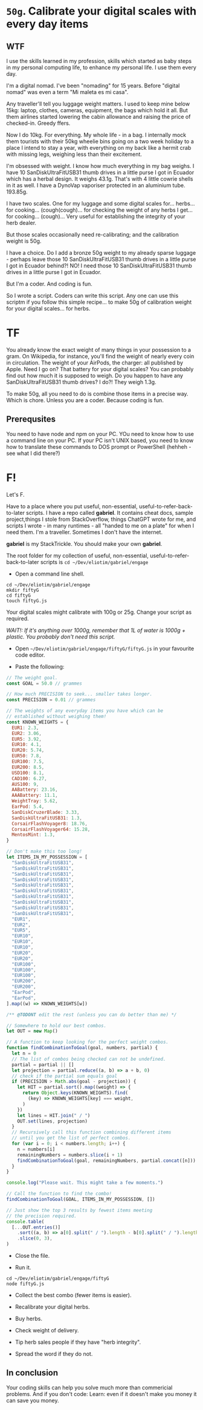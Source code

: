 # `50g`. Calibrate your digital scales with every day items

## WTF

I use the skills learned in my profession, skills which started as baby steps in my personal computing life, to enhance my personal life. I use them every day.

I'm a digital nomad. I've been "nomading" for 15 years. Before "digital nomad" was even a term "Mi maleta es mi casa".

Any traveller'll tell you luggage weight matters. I used to keep mine below 15kg: laptop, clothes, cameras, equipment, the bags which hold it all. But them airlines started lowering the cabin allowance and raising the price of checked-in. Greedy ffers.

Now I do 10kg. For everything. My whole life - in a bag. I internally mock them tourists with their 50kg wheelie bins going on a two week holiday to a place I intend to stay a year, with everything on my back like a hermit crab with missing legs, weighing less than their excitement.

I'm obsessed with weight. I know how much everything in my bag weighs. I have 10 SanDiskUltraFitUSB31 thumb drives in a little purse I got in Ecuador which has a herbal design. It weighs 43.1g. That's with 4 little cowrie shells in it as well. I have a DynoVap vaporiser protected in an aluminium tube. 193.85g.

I have two scales. One for my luggage and some digital scales for... herbs... for cooking... (cough(cough)... for checking the weight of any herbs I get... for cooking... (cough)... Very useful for establishing the integrity of your herb dealer.

But those scales occasionally need re-calibrating; and the calibration weight is 50g.

I have a choice. Do I add a bronze 50g weight to my already sparse luggage - perhaps leave those 10 SanDiskUltraFitUSB31 thumb drives in a little purse I got in Ecuador behind?! NO! I need those 10 SanDiskUltraFitUSB31 thumb drives in a little purse I got in Ecuador.

But I'm a coder. And coding is fun.

So I wrote a script. Coders can write this script. Any one can use this scriptm if you follow this simple recipe... to make 50g of calibration weight for your digital scales... for herbs.

# TF

You already know the exact weight of many things in your possession to a gram. On Wikipedia, for instance, you'll find the weight of nearly every coin in circulation. The weight of your AirPods, the charger: all published by Apple. Need I go on? That battery for your digital scales? You can probably find out how much it is supposed to weigh. Do you happen to have any SanDiskUltraFitUSB31 thumb drives? I do?! They weigh 1.3g.

To make 50g, all you need to do is combine those items in a precise way. Which is chore. Unless you are a coder. Because coding is fun.

## Prerequsites

You need to have node and npm on your PC.
YOu need to know how to use a command line on your PC.
If your PC isn't UNIX based, you need to know how to translate these commands to DOS prompt or PowerShell (hehheh - see what I did there?)

# F!

Let's F.

Have to a place where you put useful, non-essential, useful-to-refer-back-to-later scripts. I have a repo called **gabriel**. It contains cheat docs, sample project,things I stole from StackOverflow, things ChatGPT wrote for me, and scripts I wrote - in many runtimes - all "handed to me on a plate" for when I need them. I'm a traveller. Sometimes I don't have the internet.

**gabriel** is my StackTrickle. You should make your own **gabriel**.

The root folder for my collection of useful, non-essential, useful-to-refer-back-to-later scripts is `cd ~/Dev/eliotim/gabriel/engage`

- Open a command line shell.

```shell
cd ~/Dev/eliotim/gabriel/engage
mkdir fiftyG
cd fiftyG
touch fiftyG.js
```

Your digital scales might calibrate with 100g or 25g. Change your script as required.

_WAIT!: If it's anything over 1000g, remember that 1L of water is 1000g + plastic. You probably don't need this script._

- Open `~/Dev/eliotim/gabriel/engage/fiftyG/fiftyG.js` in your favourite code editor.

- Paste the following:

```javascript
// The weight goal.
const GOAL = 50.0 // grammes

// How much PRECISION to seek... smaller takes longer.
const PRECISION = 0.01 // grammes

// The weights of any everyday items you have which can be
// established without weighing them!
const KNOWN_WEIGHTS = {
  EUR1: 2.3,
  EUR2: 3.06,
  EUR5: 3.92,
  EUR10: 4.1,
  EUR20: 5.74,
  EUR50: 7.8,
  EUR100: 7.5,
  EUR200: 8.5,
  USD100: 8.1,
  CAD100: 6.27,
  AUS100: 9,
  AABattery: 23.16,
  AAABattery: 11.1,
  WeightTray: 5.62,
  EarPod: 5.4,
  SanDiskCruzerBlade: 3.33,
  SanDiskUltraFitUSB31: 1.3,
  CorsairFlashVoyager8: 18.76,
  CorsairFlashVoyager64: 15.28,
  MentosMint: 1.3,
}

// Don't make this too long!
let ITEMS_IN_MY_POSSESSION = [
  "SanDiskUltraFitUSB31",
  "SanDiskUltraFitUSB31",
  "SanDiskUltraFitUSB31",
  "SanDiskUltraFitUSB31",
  "SanDiskUltraFitUSB31",
  "SanDiskUltraFitUSB31",
  "SanDiskUltraFitUSB31",
  "SanDiskUltraFitUSB31",
  "SanDiskUltraFitUSB31",
  "SanDiskUltraFitUSB31",
  "EUR1",
  "EUR2",
  "EUR5",
  "EUR10",
  "EUR10",
  "EUR10",
  "EUR20",
  "EUR20",
  "EUR100",
  "EUR100",
  "EUR100",
  "EUR200",
  "EUR200",
  "EarPod",
  "EarPod",
].map((w) => KNOWN_WEIGHTS[w])

/** @TODONT edit the rest (unless you can do better than me) */

// Somewhere to hold our best combos.
let OUT = new Map()

// A function to keep looking for the perfect weight combos.
function findCombinationToGoal(goal, numbers, partial) {
  let n = 0
  // The list of combos being checked can not be undefined.
  partial = partial || []
  let projection = partial.reduce((a, b) => a + b, 0)
  // check if the partial sum equals goal
  if (PRECISION > Math.abs(goal - projection)) {
    let HIT = partial.sort().map((weight) => {
      return Object.keys(KNOWN_WEIGHTS).find(
        (key) => KNOWN_WEIGHTS[key] === weight,
      )
    })
    let lines = HIT.join(" / ")
    OUT.set(lines, projection)
  }
  // Recursively call this function combining different items
  // until you get the list of perfect combos.
  for (var i = 0; i < numbers.length; i++) {
    n = numbers[i]
    remainingNumbers = numbers.slice(i + 1)
    findCombinationToGoal(goal, remainingNumbers, partial.concat([n]))
  }
}

console.log("Please wait. This might take a few moments.")

// Call the function to find the combo!
findCombinationToGoal(GOAL, ITEMS_IN_MY_POSSESSION, [])

// Just show the top 3 results by fewest items meeting
// the precision required.
console.table(
  [...OUT.entries()]
    .sort((a, b) => a[0].split(" / ").length - b[0].split(" / ").length)
    .slice(0, 3),
)
```

- Close the file.

- Run it.

```shell
cd ~/Dev/eliotim/gabriel/engage/fiftyG
node fiftyG.js
```

- Collect the best combo (fewer items is easier).

- Recalibrate your digital herbs.

- Buy herbs.

- Check weight of delivery.

- Tip herb sales people if they have "herb integrity".

- Spread the word if they do not.

## In conclusion

Your coding skills can help you solve much more than commericial problems. And if you don't code: Learn: even if it doesn't make you money it can save you money.
